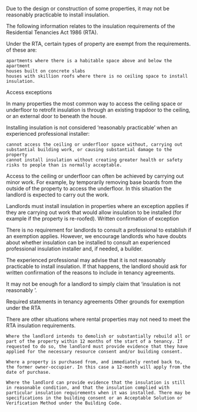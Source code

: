 Due to the design or construction of some properties, it may not be reasonably practicable to install insulation.

The following information relates to the insulation requirements of the Residential Tenancies Act 1986 (RTA).

Under the RTA, certain types of property are exempt from the requirements. of these are:

    apartments where there is a habitable space above and below the apartment
    houses built on concrete slabs
    houses with skillion roofs where there is no ceiling space to install insulation.

Access exceptions

In many properties the most common way to access the ceiling space or underfloor to retrofit insulation is through an existing trapdoor to the ceiling, or an external door to beneath the house.

Installing insulation is not considered ‘reasonably practicable’ when an experienced professional installer:

    cannot access the ceiling or underfloor space without, carrying out substantial building work, or causing substantial damage to the property
    cannot install insulation without creating greater health or safety risks to people than is normally acceptable.

Access to the ceiling or underfloor can often be achieved by carrying out minor work. For example, by temporarily removing base boards from the outside of the property to access the underfloor. In this situation the landlord is expected to carry out the work.

Landlords must install insulation in properties where an exception applies if they are carrying out work that would allow insulation to be installed (for example if the property is re-roofed).
Written confirmation of exception

There is no requirement for landlords to consult a professional to establish if an exemption applies. However, we encourage landlords who have doubts about whether insulation can be installed to consult an experienced professional insulation installer and, if needed, a builder.

The experienced professional may advise that it is not reasonably practicable to install insulation. If that happens, the landlord should ask for written confirmation of the reasons to include in tenancy agreements.

It may not be enough for a landlord to simply claim that ‘insulation is not reasonably ’.

Required statements in tenancy agreements
Other grounds for exemption under the RTA

There are other situations where rental properties may not need to meet the RTA insulation requirements.

    Where the landlord intends to demolish or substantially rebuild all or part of the property within 12 months of the start of a tenancy. If requested to do so, the landlord must provide evidence that they have applied for the necessary resource consent and/or building consent.

    Where a property is purchased from, and immediately rented back to, the former owner-occupier. In this case a 12-month will apply from the date of purchase.

    Where the landlord can provide evidence that the insulation is still in reasonable condition, and that the insulation complied with particular insulation requirements when it was installed. There may be specifications in the building consent or an Acceptable Solution or Verification Method under the Building Code.

